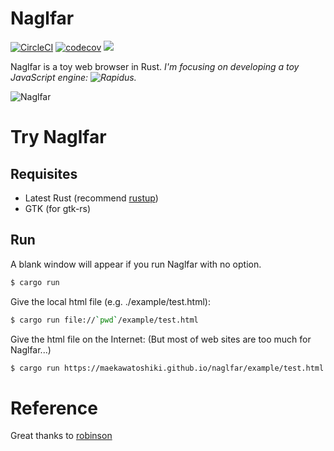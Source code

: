# Naglfar

[![CircleCI](https://circleci.com/gh/maekawatoshiki/naglfar.svg?style=shield)](https://circleci.com/gh/maekawatoshiki/naglfar)
[![codecov](https://codecov.io/gh/maekawatoshiki/naglfar/branch/master/graph/badge.svg)](https://codecov.io/gh/maekawatoshiki/naglfar)
[![](http://img.shields.io/badge/license-MIT-blue.svg)](./LICENSE)

Naglfar is a toy web browser in Rust.
*I'm focusing on developing a toy JavaScript engine: ![Rapidus](https://github.com/maekawatoshiki/rapidus).*

![Naglfar](https://raw.githubusercontent.com/maekawatoshiki/naglfar/master/screenshot.gif)

# Try Naglfar

## Requisites

- Latest Rust (recommend [rustup](https://www.rustup.rs/))
- GTK (for gtk-rs)

## Run

A blank window will appear if you run Naglfar with no option.

```sh
$ cargo run
```

Give the local html file (e.g. ./example/test.html):

```sh
$ cargo run file://`pwd`/example/test.html
```

Give the html file on the Internet:
(But most of web sites are too much for Naglfar...)

```sh
$ cargo run https://maekawatoshiki.github.io/naglfar/example/test.html
```

# Reference

Great thanks to [robinson](https://github.com/mbrubeck/robinson)
